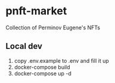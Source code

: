 # pnft-market

Collection of Perminov Eugene's NFTs

## Local dev

1. copy .env.example to .env and fill it up
2. docker-compose build
3. docker-compose up -d
